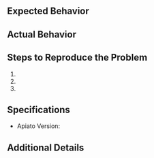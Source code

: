 ## Expected Behavior
<!--- Describe the expected behavior -->

## Actual Behavior
<!--- Describe the issue -->

## Steps to Reproduce the Problem
<!--- Help us reproduce the issue (if applicable) -->

  1.
  2.
  3.

## Specifications
<!--- What version are you using, and is there any other thing you like to share about your environment? -->

  - Apiato Version:

## Additional Details
<!--- The more info the better, thanks. -->
